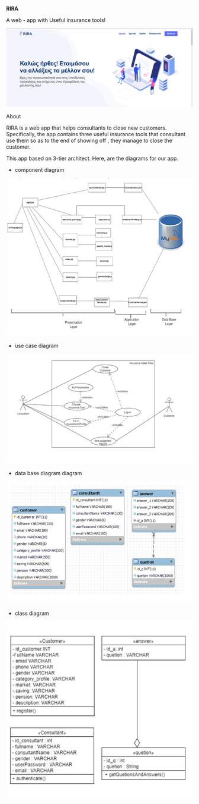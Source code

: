 __RIRA__

A web - app with Useful insurance tools!

![riraWEBAPP](rira.png)

About 

RIRA is a web app that helps consultants to close new customers. Specifically, the app contains three useful insurance tools that consultant use them so as to the end of showing off , they manage to close the customer.

This app based on 3-tier architect. 
Here, are the diagrams for our app. 

* component diagram 

![riraWEBAPP](component.png)

* use case diagram 

![riraWEBAPP](usecase.png)

* data base diagram diagram 

![riraWEBAPP](db.png)

* class diagram

![riraWEBAPP](class.png)
